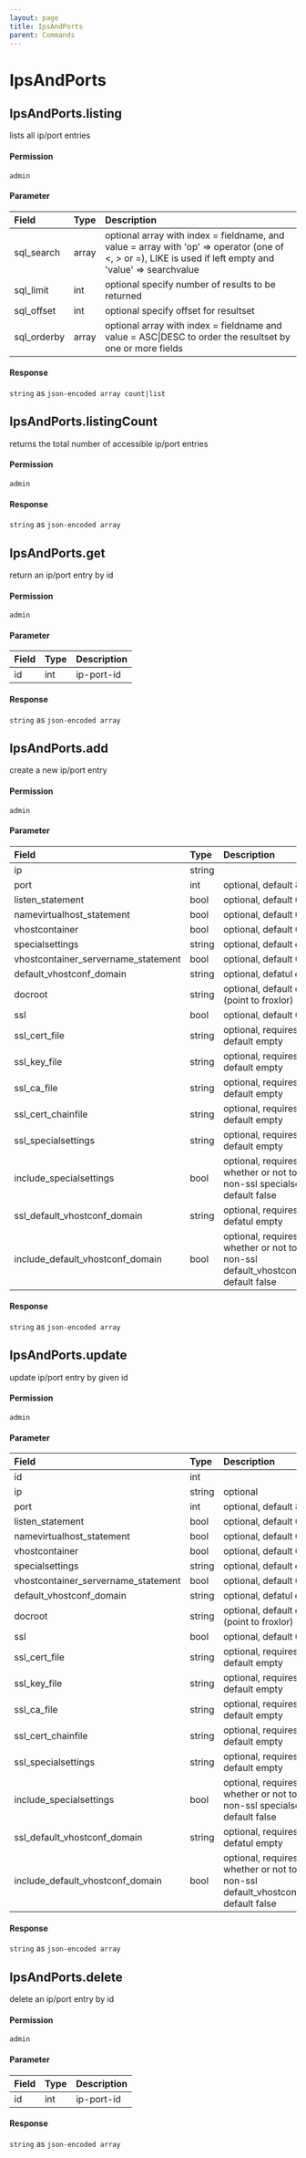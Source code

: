 ```yaml
---
layout: page
title: IpsAndPorts
parent: Commands
---
```


# IpsAndPorts

## IpsAndPorts.listing

lists all ip/port entries

#### Permission

`admin`

#### Parameter

| Field | Type | Description |
| :--- | :--- | :--- |
| sql_search | array | optional array with index = fieldname, and value = array with 'op' => operator (one of <, > or =), LIKE is used if left empty and 'value' => searchvalue |
| sql_limit | int | optional specify number of results to be returned |
| sql_offset | int | optional specify offset for resultset |
| sql_orderby | array | optional array with index = fieldname and value = ASC\|DESC to order the resultset by one or more fields |

#### Response

`string` as `json-encoded array count|list`

## IpsAndPorts.listingCount

returns the total number of accessible ip/port entries

#### Permission

`admin`

#### Response

`string` as `json-encoded array`

## IpsAndPorts.get

return an ip/port entry by id

#### Permission

`admin`

#### Parameter

| Field | Type | Description |
| :--- | :--- | :--- |
| id | int | ip-port-id |

#### Response

`string` as `json-encoded array`

## IpsAndPorts.add

create a new ip/port entry

#### Permission

`admin`

#### Parameter

| Field | Type | Description |
| :--- | :--- | :--- |
| ip | string |  |
| port | int | optional, default 80 |
| listen_statement | bool | optional, default 0 (false) |
| namevirtualhost_statement | bool | optional, default 0 (false) |
| vhostcontainer | bool | optional, default 0 (false) |
| specialsettings | string | optional, default empty |
| vhostcontainer_servername_statement | bool | optional, default 0 (false) |
| default_vhostconf_domain | string | optional, defatul empty |
| docroot | string | optional, default empty (point to froxlor) |
| ssl | bool | optional, default 0 (false) |
| ssl_cert_file | string | optional, requires $ssl = 1, default empty |
| ssl_key_file | string | optional, requires $ssl = 1, default empty |
| ssl_ca_file | string | optional, requires $ssl = 1, default empty |
| ssl_cert_chainfile | string | optional, requires $ssl = 1, default empty |
| ssl_specialsettings | string | optional, requires $ssl = 1, default empty |
| include_specialsettings | bool | optional, requires $ssl = 1, whether or not to include non-ssl specialsettings, default false |
| ssl_default_vhostconf_domain | string | optional, requires $ssl = 1, defatul empty |
| include_default_vhostconf_domain | bool | optional, requires $ssl = 1, whether or not to include non-ssl default_vhostconf_domain, default false |

#### Response

`string` as `json-encoded array`

## IpsAndPorts.update

update ip/port entry by given id

#### Permission

`admin`

#### Parameter

| Field | Type | Description |
| :--- | :--- | :--- |
| id | int |  |
| ip | string | optional |
| port | int | optional, default 80 |
| listen_statement | bool | optional, default 0 (false) |
| namevirtualhost_statement | bool | optional, default 0 (false) |
| vhostcontainer | bool | optional, default 0 (false) |
| specialsettings | string | optional, default empty |
| vhostcontainer_servername_statement | bool | optional, default 0 (false) |
| default_vhostconf_domain | string | optional, defatul empty |
| docroot | string | optional, default empty (point to froxlor) |
| ssl | bool | optional, default 0 (false) |
| ssl_cert_file | string | optional, requires $ssl = 1, default empty |
| ssl_key_file | string | optional, requires $ssl = 1, default empty |
| ssl_ca_file | string | optional, requires $ssl = 1, default empty |
| ssl_cert_chainfile | string | optional, requires $ssl = 1, default empty |
| ssl_specialsettings | string | optional, requires $ssl = 1, default empty |
| include_specialsettings | bool | optional, requires $ssl = 1, whether or not to include non-ssl specialsettings, default false |
| ssl_default_vhostconf_domain | string | optional, requires $ssl = 1, defatul empty |
| include_default_vhostconf_domain | bool | optional, requires $ssl = 1, whether or not to include non-ssl default_vhostconf_domain, default false |

#### Response

`string` as `json-encoded array`

## IpsAndPorts.delete

delete an ip/port entry by id

#### Permission

`admin`

#### Parameter

| Field | Type | Description |
| :--- | :--- | :--- |
| id | int | ip-port-id |

#### Response

`string` as `json-encoded array`